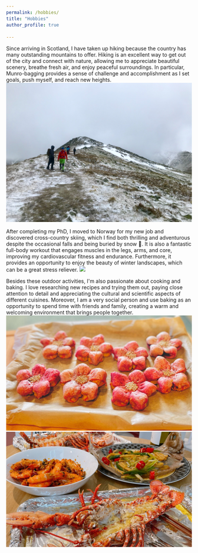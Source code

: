 ```yaml
---
permalink: /hobbies/
title: "Hobbies"
author_profile: true

---
```

Since arriving in Scotland, I have taken up hiking because the country has many outstanding mountains to offer. Hiking is an excellent way to get out of the city and connect with nature, allowing me to appreciate beautiful scenery, breathe fresh air, and enjoy peaceful surroundings. In particular, Munro-bagging provides a sense of challenge and accomplishment as I set goals, push myself, and reach new heights.
<img src='/images/hiking.jpg'>

After completing my PhD, I moved to Norway for my new job and discovered cross-country skiing, which I find both thrilling and adventurous despite the occasional falls and being buried by snow 🤣. It is also a fantastic full-body workout that engages muscles in the legs, arms, and core, improving my cardiovascular fitness and endurance. Furthermore, it provides an opportunity to enjoy the beauty of winter landscapes, which can be a great stress reliever.
<img src='/images/skiing.jpg'>

Besides these outdoor activities, I'm also passionate about cooking and baking. I love researching new recipes and trying them out, paying close attention to detail and appreciating the cultural and scientific aspects of different cuisines. Moreover, I am a very social person and use baking as an opportunity to spend time with friends and family, creating a warm and welcoming environment that brings people together.
<img src='/images/baking.jpg'>
<img src='/images/cooking.jpg'>